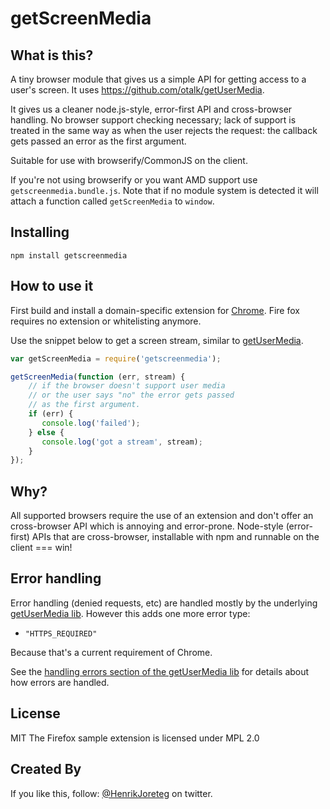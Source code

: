 # getScreenMedia

## What is this?

A tiny browser module that gives us a simple API for getting access to a user's screen. It uses https://github.com/otalk/getUserMedia.

It gives us a cleaner node.js-style, error-first API and cross-browser handling. No browser support checking necessary; lack of support is treated in the same way as when the user rejects the request: the callback gets passed an error as the first argument.

Suitable for use with browserify/CommonJS on the client.

If you're not using browserify or you want AMD support use `getscreenmedia.bundle.js`. Note that if no module system is detected it will attach a function called `getScreenMedia` to `window`.


## Installing

```
npm install getscreenmedia
```

## How to use it

First build and install a domain-specific extension for [Chrome](https://github.com/otalk/getScreenMedia/tree/master/chrome-extension-sample). Fire fox requires no extension or whitelisting anymore.

Use the snippet below to get a screen stream, similar to [getUserMedia](https://github.com/otalk/getUserMedia).
```js
var getScreenMedia = require('getscreenmedia');

getScreenMedia(function (err, stream) {
    // if the browser doesn't support user media
    // or the user says "no" the error gets passed
    // as the first argument.
    if (err) {
       console.log('failed');
    } else {
       console.log('got a stream', stream);  
    }
});
```


## Why?

All supported browsers require the use of an extension and don't offer an cross-browser API which is annoying and error-prone. Node-style (error-first) APIs that are cross-browser, installable with npm and runnable on the client === win!

## Error handling

Error handling (denied requests, etc) are handled mostly by the underlying [getUserMedia lib](https://github.com/HenrikJoreteg/getUserMedia). However this adds one more error type:

- `"HTTPS_REQUIRED"`

Because that's a current requirement of Chrome.

See the [handling errors section of the getUserMedia lib](https://github.com/HenrikJoreteg/getUserMedia#handling-errors-summary) for details about how errors are handled.


## License

MIT
The Firefox sample extension is licensed under MPL 2.0

## Created By

If you like this, follow: [@HenrikJoreteg](http://twitter.com/henrikjoreteg) on twitter.
